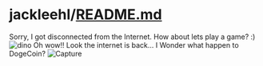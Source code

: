 # jackleehl/[README.md](https://github.com/jackleehl/jackleehl1/files/6324241/README.md)
Sorry, I got disconnected from the Internet. How about lets play a game? :)
![dino](https://user-images.githubusercontent.com/78713092/115014234-a00ef900-9ee4-11eb-8660-26faa3de8739.gif)
Oh wow!! Look the internet is back... I Wonder what happen to DogeCoin?
![Capture](https://user-images.githubusercontent.com/78713092/115114265-ed609880-9fc0-11eb-94bd-f07b417a7a10.PNG)
